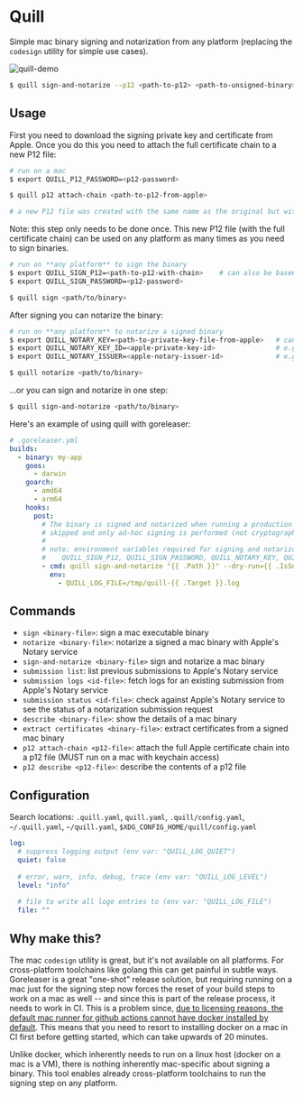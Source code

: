# Quill

Simple mac binary signing and notarization from any platform (replacing the `codesign` utility for simple use cases).

![quill-demo](https://user-images.githubusercontent.com/590471/196287753-35f3de6c-cd37-4ec1-a67c-05be5f4ed95b.gif)

```bash
$ quill sign-and-notarize --p12 <path-to-p12> <path-to-unsigned-binary>
```

## Usage

First you need to download the signing private key and certificate from Apple. Once you do this you need to attach
the full certificate chain to a new P12 file:

```bash
# run on a mac
$ export QUILL_P12_PASSWORD=<p12-password>

$ quill p12 attach-chain <path-to-p12-from-apple>

# a new P12 file was created with the same name as the original but with the suffix `-with-chain.p12`
```

Note: this step only needs to be done once. This new P12 file (with the full certificate chain) can be used on any platform as many times as you need to sign binaries.

```bash
# run on **any platform** to sign the binary
$ export QUILL_SIGN_P12=<path-to-p12-with-chain>    # can also be base64 encoded contents instead of a file path
$ export QUILL_SIGN_PASSWORD=<p12-password>

$ quill sign <path/to/binary>
```

After signing you can notarize the binary:

```bash
# run on **any platform** to notarize a signed binary
$ export QUILL_NOTARY_KEY=<path-to-private-key-file-from-apple>   # can also be base64 encoded contents instead of a file path
$ export QUILL_NOTARY_KEY_ID=<apple-private-key-id>               # e.g. XS319FABCD
$ export QUILL_NOTARY_ISSUER=<apple-notary-issuer-id>             # e.g. a1234b5-1234-5f5d-b0c8-1234bedc5678

$ quill notarize <path/to/binary>
```

...or you can sign and notarize in one step:

```bash
$ quill sign-and-notarize <path/to/binary>
```

Here's an example of using quill with goreleaser:
```yaml
# .goreleaser.yml
builds:
  - binary: my-app
    goos:
      - darwin
    goarch:
      - amd64
      - arm64
    hooks:
      post:
        # The binary is signed and notarized when running a production release, but for snapshot builds notarization is
        # skipped and only ad-hoc signing is performed (not cryptographic material is needed).
        #
        # note: environment variables required for signing and notarization (set in CI) but are not needed for snapshot builds
        #    QUILL_SIGN_P12, QUILL_SIGN_PASSWORD, QUILL_NOTARY_KEY, QUILL_NOTARY_KEY_ID, QUILL_NOTARY_ISSUER
        - cmd: quill sign-and-notarize "{{ .Path }}" --dry-run={{ .IsSnapshot }} --ad-hoc={{ .IsSnapshot }} -vv
          env:
            - QUILL_LOG_FILE=/tmp/quill-{{ .Target }}.log
```

## Commands

- `sign <binary-file>`: sign a mac executable binary
- `notarize <binary-file>`: notarize a signed a mac binary with Apple's Notary service
- `sign-and-notarize <binary-file>` sign and notarize a mac binary
- `submission list`: list previous submissions to Apple's Notary service
- `submission logs <id-file>`: fetch logs for an existing submission from Apple's Notary service
- `submission status <id-file>`: check against Apple's Notary service to see the status of a notarization submission request
- `describe <binary-file>`: show the details of a mac binary
- `extract certificates <binary-file>`:  extract certificates from a signed mac binary
- `p12 attach-chain <p12-file>`: attach the full Apple certificate chain into a p12 file (MUST run on a mac with keychain access)
- `p12 describe <p12-file>`: describe the contents of a p12 file


## Configuration
Search locations: `.quill.yaml`, `quill.yaml`, `.quill/config.yaml`, `~/.quill.yaml`, `~/quill.yaml`, `$XDG_CONFIG_HOME/quill/config.yaml`

```yaml
log:
  # suppress logging output (env var: "QUILL_LOG_QUIET")
  quiet: false
  
  # error, warn, info, debug, trace (env var: "QUILL_LOG_LEVEL")
  level: "info"
  
  # file to write all loge entries to (env var: "QUILL_LOG_FILE")
  file: ""
```

## Why make this?

The mac `codesign` utility is great, but it's not available on all platforms. For cross-platform toolchains like golang
this can get painful in subtle ways. Goreleaser is a great "one-shot" release solution, but requiring running on a mac
just for the signing step now forces the reset of your build steps to work on a mac as well -- and since this is part
of the release process, it needs to work in CI. This is a problem since, [due to licensing reasons, the default mac
runner for github actions cannot have docker installed by default](https://github.com/actions/runner-images/issues/17#issuecomment-614726536).
This means that you need to resort to installing docker on a mac in CI first before getting started, which can take
upwards of 20 minutes.

Unlike docker, which inherently needs to run on a linux host (docker on a mac is a VM), there is nothing inherently
mac-specific about signing a binary. This tool enables already cross-platform toolchains to run the signing step on
any platform.
